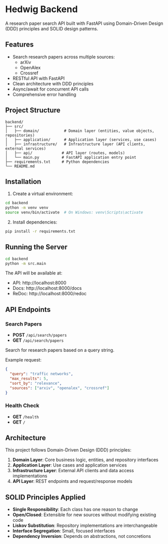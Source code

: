 # Hedwig Backend

A research paper search API built with FastAPI using Domain-Driven Design (DDD) principles and SOLID design patterns.

## Features

- Search research papers across multiple sources:
  - arXiv
  - OpenAlex
  - Crossref
- RESTful API with FastAPI
- Clean architecture with DDD principles
- Async/await for concurrent API calls
- Comprehensive error handling

## Project Structure

```
backend/
├── src/
│   ├── domain/           # Domain layer (entities, value objects, repositories)
│   ├── application/      # Application layer (services, use cases)
│   ├── infrastructure/   # Infrastructure layer (API clients, external services)
│   ├── api/             # API layer (routes, models)
│   └── main.py          # FastAPI application entry point
├── requirements.txt     # Python dependencies
└── README.md
```

## Installation

1. Create a virtual environment:
```bash
cd backend
python -m venv venv
source venv/bin/activate  # On Windows: venv\Scripts\activate
```

2. Install dependencies:
```bash
pip install -r requirements.txt
```

## Running the Server

```bash
cd backend
python -m src.main
```

The API will be available at:
- API: http://localhost:8000
- Docs: http://localhost:8000/docs
- ReDoc: http://localhost:8000/redoc

## API Endpoints

### Search Papers
- **POST** `/api/search/papers`
- **GET** `/api/search/papers`

Search for research papers based on a query string.

Example request:
```json
{
  "query": "traffic networks",
  "max_results": 5,
  "sort_by": "relevance",
  "sources": ["arxiv", "openalex", "crossref"]
}
```

### Health Check
- **GET** `/health`
- **GET** `/`

## Architecture

This project follows Domain-Driven Design (DDD) principles:

1. **Domain Layer**: Core business logic, entities, and repository interfaces
2. **Application Layer**: Use cases and application services
3. **Infrastructure Layer**: External API clients and data access implementations
4. **API Layer**: REST endpoints and request/response models

## SOLID Principles Applied

- **Single Responsibility**: Each class has one reason to change
- **Open/Closed**: Extensible for new sources without modifying existing code
- **Liskov Substitution**: Repository implementations are interchangeable
- **Interface Segregation**: Small, focused interfaces
- **Dependency Inversion**: Depends on abstractions, not concretions
